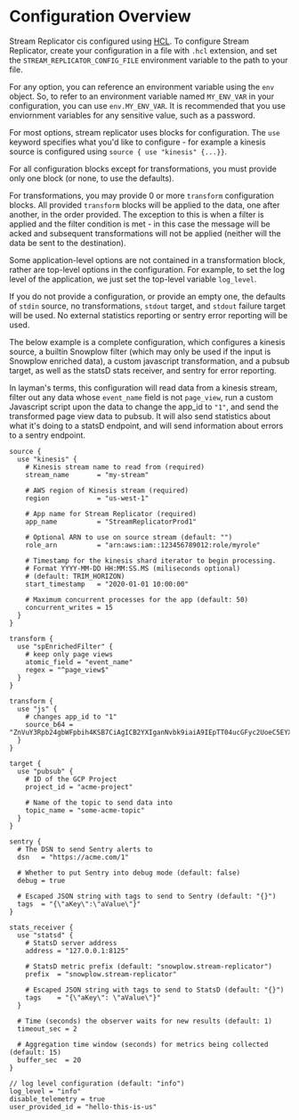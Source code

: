 # Configuration Overview

Stream Replicator cis configured using [HCL](https://github.com/hashicorp/hcl). To configure Stream Replicator, create your configuration in a file with `.hcl` extension, and set the `STREAM_REPLICATOR_CONFIG_FILE` environment variable to the path to your file.

For any option, you can reference an environment variable using the `env` object. So, to refer to an environment variable named `MY_ENV_VAR` in your configuration, you can use  `env.MY_ENV_VAR`. It is recommended that you use enviornment variables for any sensitive value, such as a password.

For most options, stream replicator uses blocks for configuration. The `use` keyword specifies what you'd like to configure - for example a kinesis source is configured using `source { use "kinesis" {...}}`.

For all configuration blocks except for transformations, you must provide only one block (or none, to use the defaults).

For transformations, you may provide 0 or more `transform` configuration blocks. All provided `transform` blocks will be applied to the data, one after another, in the order provided. The exception to this is when a filter is applied and the filter condition is met - in this case the message will be acked and subsequent transformations will not be applied (neither will the data be sent to the destination).

Some application-level options are not contained in a transformation block, rather are top-level options in the configuration. For example, to set the log level of the application, we just set the top-level variable `log_level`.

If you do not provide a configuration, or provide an empty one, the defaults of `stdin` source, no transformations, `stdout` target, and `stdout` failure target will be used. No external statistics reporting or sentry error reporting will be used.

The below example is a complete configuration, which configures a kinesis source, a builtin Snowplow filter (which may only be used if the input is Snowplow enriched data), a custom javascript transformation, and a pubsub target, as well as the statsD stats receiver, and sentry for error reporting.

In layman's terms, this configuration will read data from a kinesis stream, filter out any data whose `event_name` field is not `page_view`, run a custom Javascript script upon the data to change the app_id to `"1"`, and send the transformed page view data to pubsub. It will also send statistics about what it's doing to a statsD endpoint, and will send information about errors to a sentry endpoint.

```hcl
source {
  use "kinesis" {
    # Kinesis stream name to read from (required)
    stream_name       = "my-stream"

    # AWS region of Kinesis stream (required)
    region            = "us-west-1"

    # App name for Stream Replicator (required)
    app_name          = "StreamReplicatorProd1"

    # Optional ARN to use on source stream (default: "")
    role_arn          = "arn:aws:iam::123456789012:role/myrole"

    # Timestamp for the kinesis shard iterator to begin processing.
    # Format YYYY-MM-DD HH:MM:SS.MS (miliseconds optional)
    # (default: TRIM_HORIZON)
    start_timestamp   = "2020-01-01 10:00:00"

    # Maximum concurrent processes for the app (default: 50)
    concurrent_writes = 15
  }
}

transform {
  use "spEnrichedFilter" {
    # keep only page views
    atomic_field = "event_name"
    regex = "^page_view$"
  }
}

transform {
  use "js" {
    # changes app_id to "1"
    source_b64 = "ZnVuY3Rpb24gbWFpbih4KSB7CiAgICB2YXIganNvbk9iaiA9IEpTT04ucGFyc2UoeC5EYXRhKTsKICAgIGpzb25PYmpbImFwcF9pZCJdID0gIjEiOwogICAgcmV0dXJuIHsKICAgICAgICBEYXRhOiBKU09OLnN0cmluZ2lmeShqc29uT2JqKQogICAgfTsKfQ=="
  }
}

target {
  use "pubsub" {
    # ID of the GCP Project
    project_id = "acme-project"

    # Name of the topic to send data into
    topic_name = "some-acme-topic"
  }
}

sentry {
  # The DSN to send Sentry alerts to
  dsn   = "https://acme.com/1"

  # Whether to put Sentry into debug mode (default: false)
  debug = true

  # Escaped JSON string with tags to send to Sentry (default: "{}")
  tags  = "{\"aKey\":\"aValue\"}"
}

stats_receiver {
  use "statsd" {
    # StatsD server address
    address = "127.0.0.1:8125"

    # StatsD metric prefix (default: "snowplow.stream-replicator")
    prefix  = "snowplow.stream-replicator"

    # Escaped JSON string with tags to send to StatsD (default: "{}")
    tags    = "{\"aKey\": \"aValue\"}"
  }

  # Time (seconds) the observer waits for new results (default: 1)
  timeout_sec = 2

  # Aggregation time window (seconds) for metrics being collected (default: 15)
  buffer_sec  = 20
}

// log level configuration (default: "info")
log_level = "info"
disable_telemetry = true
user_provided_id = "hello-this-is-us"
```